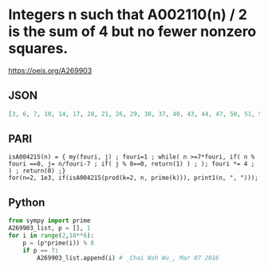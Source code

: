 # Integers n such that A002110\(n\) / 2 is the sum of 4 but no fewer nonzero squares\.
https://oeis.org/A269903
## JSON
```JSON
[3, 6, 7, 10, 14, 17, 20, 21, 26, 29, 30, 37, 40, 43, 44, 47, 50, 51, 58, 63, 67, 68, 72, 75, 82, 85, 90, 94, 97, 98, 102, 105, 106, 117, 120, 123, 125, 127, 129, 132, 139, 140, 143, 146, 150, 154, 164, 165, 167, 170, 173, 174, 178, 186, 190, 191, 193, 201, 205, 208, 209, 213, 220]
```
## PARI
```PARI
isA004215(n) = { my(fouri, j) ; fouri=1 ; while( n >=7*fouri, if( n % fouri ==0, j= n/fouri-7 ; if( j % 8==0, return(1) ) ; ); fouri *= 4 ; ) ; return(0) ;}
for(n=2, 1e3, if(isA004215(prod(k=2, n, prime(k))), print1(n, ", ")));
```
## Python
```Python
from sympy import prime
A269903_list, p = [], 1
for i in range(2,10**6):
    p = (p*prime(i)) % 8
    if p == 7:
        A269903_list.append(i) # _Chai Wah Wu_, Mar 07 2016
```
